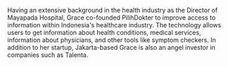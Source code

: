 ﻿---
name:  Grace Tahir
description: Mayapada Group
picture: grace_tahir.jpg
---
Having an extensive background in the health industry as the Director of Mayapada Hospital, Grace co-founded PilihDokter to improve access to information within Indonesia's healthcare industry. The technology allows users to get information about health conditions, medical services, information about physicians, and other tools like symptom checkers. In addition to her startup, Jakarta-based Grace is also an angel investor in companies such as Talenta.